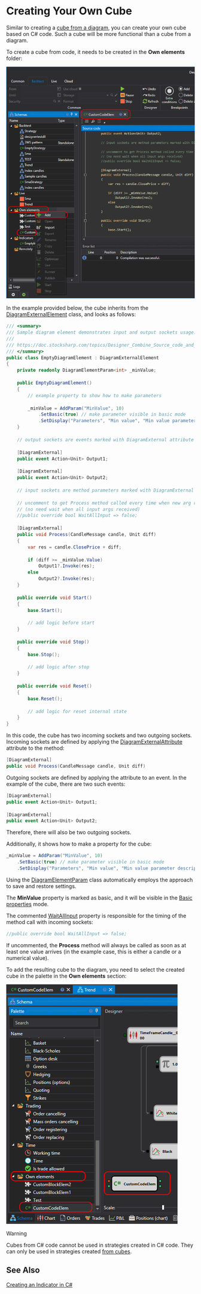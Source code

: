 # Creating Your Own Cube

Similar to creating a [cube from a diagram](../using_visual_designer/composite_elements.md), you can create your own cube based on C# code. Such a cube will be more functional than a cube from a diagram.

To create a cube from code, it needs to be created in the **Own elements** folder:

![Designer_Source_Code_Elem_00](../../../../images/designer_source_code_elem_00.png)

In the example provided below, the cube inherits from the [DiagramExternalElement](xref:StockSharp.Diagram.DiagramExternalElement) class, and looks as follows:

```cs
/// <summary>
/// Sample diagram element demonstrates input and output sockets usage.
/// 
/// https://doc.stocksharp.com/topics/Designer_Combine_Source_code_and_standard_elements.html
/// </summary>
public class EmptyDiagramElement : DiagramExternalElement
{
	private readonly DiagramElementParam<int> _minValue;

	public EmptyDiagramElement()
	{
		// example property to show how to make parameters
	
		_minValue = AddParam("MinValue", 10)
			.SetBasic(true) // make parameter visible in basic mode
			.SetDisplay("Parameters", "Min value", "Min value parameter description", 10);
	}

	// output sockets are events marked with DiagramExternal attribute

	[DiagramExternal]
	public event Action<Unit> Output1;

	[DiagramExternal]
	public event Action<Unit> Output2;

	// input sockets are method parameters marked with DiagramExternal attribute

	// uncomment to get Process method called every time when new arg received
	// (no need wait when all input args received)
	//public override bool WaitAllInput => false;

	[DiagramExternal]
	public void Process(CandleMessage candle, Unit diff)
	{
		var res = candle.ClosePrice + diff;

		if (diff >= _minValue.Value)
			Output1?.Invoke(res);
		else
			Output2?.Invoke(res);
	}

	public override void Start()
	{
		base.Start();

		// add logic before start
	}

	public override void Stop()
	{
		base.Stop();

		// add logic after stop
	}

	public override void Reset()
	{
		base.Reset();

		// add logic for reset internal state
	}
}
```

In this code, the cube has two incoming sockets and two outgoing sockets. Incoming sockets are defined by applying the [DiagramExternalAttribute](xref:StockSharp.Diagram.DiagramExternalAttribute) attribute to the method:

```cs
[DiagramExternal]
public void Process(CandleMessage candle, Unit diff)
```

Outgoing sockets are defined by applying the attribute to an event. In the example of the cube, there are two such events:


```cs
[DiagramExternal]
public event Action<Unit> Output1;

[DiagramExternal]
public event Action<Unit> Output2;
```

Therefore, there will also be two outgoing sockets.

Additionally, it shows how to make a property for the cube:

```cs
_minValue = AddParam("MinValue", 10)
	.SetBasic(true) // make parameter visible in basic mode
	.SetDisplay("Parameters", "Min value", "Min value parameter description", 10);
```

Using the [DiagramElementParam](xref:StockSharp.Diagram.DiagramElementParam`1) class automatically employs the approach to save and restore settings.

The **MinValue** property is marked as basic, and it will be visible in the [Basic properties](../using_visual_designer/diagram_panel.md) mode.

The commented [WaitAllInput](xref:StockSharp.Diagram.DiagramExternalElement.WaitAllInput) property is responsible for the timing of the method call with incoming sockets:

```cs
//public override bool WaitAllInput => false;
```

If uncommented, the **Process** method will always be called as soon as at least one value arrives (in the example case, this is either a candle or a numerical value).

To add the resulting cube to the diagram, you need to select the created cube in the palette in the **Own elements** section:

![Designer_Source_Code_Elem_01](../../../../images/designer_source_code_elem_01.png)

> [!WARNING] 
> Cubes from C# code cannot be used in strategies created in C# code. They can only be used in strategies created [from cubes](../using_visual_designer.md).

## See Also

[Creating an Indicator in C#](create_own_indicator_using_csharp.md)